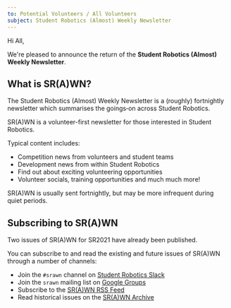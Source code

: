 ```yaml
---
to: Potential Volunteers / All Volunteers
subject: Student Robotics (Almost) Weekly Newsletter
---
```


Hi All,

We're pleased to announce the return of the **Student Robotics (Almost) Weekly Newsletter**.

## What is SR(A)WN?

The Student Robotics (Almost) Weekly Newsletter is a (roughly) fortnightly newsletter which summarises the goings‐on across Student Robotics.

SR(A)WN is a volunteer-first newsletter for those interested in Student Robotics.

Typical content includes:

- Competition news from volunteers and student teams
- Development news from within Student Robotics
- Find out about exciting volunteering opportunities
- Volunteer socials, training opportunities and much much more!

SR(A)WN is usually sent fortnightly, but may be more infrequent during quiet periods.

## Subscribing to SR(A)WN

Two issues of SR(A)WN for SR2021 have already been published.

You can subscribe to and read the existing and future issues of SR(A)WN through a number of channels:

- Join the `#srawn` channel on [Student Robotics Slack](https://app.slack.com/client/T0EEPF1LH/C01GBT8NMSN)
- Join the `srawn` mailing list on [Google Groups](https://groups.google.com/g/srawn)
- Subscribe to the [SR(A)WN RSS Feed](https://studentrobotics.org/srawn/rss.xml)
- Read historical issues on the [SR(A)WN Archive](https://studentrobotics.org/srawn)
